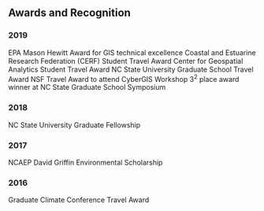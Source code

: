 ## Awards and Recognition 

### 2019
EPA Mason Hewitt Award for GIS technical excellence
Coastal and Estuarine Research Federation (CERF) Student Travel Award
Center for Geospatial Analytics Student Travel Award 
NC State University Graduate School Travel Award
NSF Travel Award to attend CyberGIS Workshop
3<sup>2</sup> place award winner at NC State Graduate School Symposium

### 2018
NC State University Graduate Fellowship 

### 2017 
NCAEP David Griffin Environmental Scholarship 

### 2016
Graduate Climate Conference Travel Award